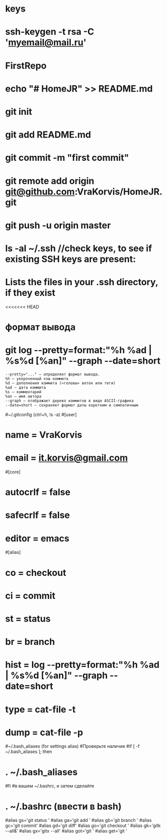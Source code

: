 # keys
# ssh-keygen -t rsa -C 'myemail@mail.ru'

# FirstRepo
# echo "# HomeJR" >> README.md
# git init 
# git add README.md
# git commit -m "first commit" 
# git remote add origin git@github.com:VraKorvis/HomeJR.git
# git push -u origin master

# ls -al ~/.ssh //check keys, to see if existing SSH keys are present:
# Lists the files in your .ssh directory, if they exist

<<<<<<< HEAD
# формат вывода
# git log --pretty=format:"%h %ad | %s%d [%an]" --graph --date=short
    --pretty="..." — определяет формат вывода.
    %h — укороченный хэш коммита
    %d — дополнения коммита («головы» веток или теги)
    %ad — дата коммита
    %s — комментарий
    %an — имя автора
    --graph — отображает дерево коммитов в виде ASCII-графика
    --date=short — сохраняет формат даты коротким и симпатичным
#~/.gitconfig (ctrl+h, ls -a)
#[user]
#	name = VraKorvis
#	email = it.korvis@gmail.com
#[core]
#	autocrlf = false
#	safecrlf = false
#	editor = emacs
#[alias]
#  co = checkout
#  ci = commit
#  st = status
#  br = branch
#  hist = log --pretty=format:\"%h %ad | %s%d [%an]\" --graph --date=short
#  type = cat-file -t
#  dump = cat-file -p

#~/.bash_aliases (for settings alias)
#Проверьте наличие
#if [ -f ~/.bash_aliases ]; then
#    . ~/.bash_aliases
#fi
#в вашем ~/.bashrc, и затем сделайте
# . ~/.bashrc (ввести в bash)
#alias gs='git status '
#alias ga='git add '
#alias gb='git branch '
#alias gc='git commit'
#alias gd='git diff'
#alias go='git checkout '
#alias gk='gitk --all&'
#alias gx='gitx --all'
#alias got='git '
#alias get='git '

